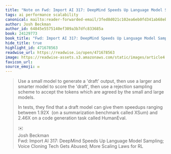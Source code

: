 ```yaml
---
title: "Note on Fwd: Import AI 317: DeepMind Speeds Up Language Model Sampling; Voice Cloning Tech Gets Abused; More Scaling Laws for RL via Josh Beckman"
tags: ai performance scalability
canonical: mailto:reader-forwarded-email/3fed8d021c102ea6eb0fd341ab68ebfd
author: Josh Beckman
author_id: 64845e5575140ef309a3b7dfc833685a
book: 24129773
book_title: "Fwd: Import AI 317: DeepMind Speeds Up Language Model Sampling; Voice Cloning Tech Gets Abused; More Scaling Laws for RL"
hide_title: true
highlight_id: 471678563
readwise_url: https://readwise.io/open/471678563
image: https://readwise-assets.s3.amazonaws.com/static/images/article4.6bc1851654a0.png
favicon_url: 
source_emoji: ✉️
---
```


> Use a small model to generate a 'draft' output, then use a larger and smarter model to score the 'draft', then use a rejection sampling scheme to accept the tokens which are agreed by the small and large models.  
> 
> In tests, they find that a draft model can give them speedups ranging between 1.92X  (on a summarization benchmark called XSum) and 2.46X on a code generation task called HumanEval.
> <div class="quoteback-footer"><div class="quoteback-avatar"><span class="mini-emoji"> ✉️</span></div><div class="quoteback-metadata"><div class="metadata-inner"><span style="display:none">FROM:</span><div aria-label="Josh Beckman" class="quoteback-author"> Josh Beckman</div><div aria-label="Fwd: Import AI 317: DeepMind Speeds Up Language Model Sampling; Voice Cloning Tech Gets Abused; More Scaling Laws for RL" class="quoteback-title"> Fwd: Import AI 317: DeepMind Speeds Up Language Model Sampling; Voice Cloning Tech Gets Abused; More Scaling Laws for RL</div></div></div></div>